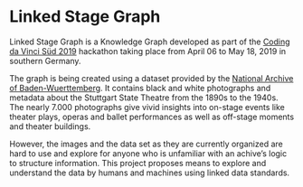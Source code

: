 # Linked Stage Graph

Linked Stage Graph is a Knowledge Graph developed as part of the [Coding da Vinci Süd 2019](https://codingdavinci.de/events/sued/) hackathon taking place from April 06 to May 18, 2019 in southern Germany. 

The graph is being created using a dataset provided by the [National Archive of Baden-Wuerttemberg](https://www.landesarchiv-bw.de/web). It contains black and white photographs and metadata about the Stuttgart State Theatre from the 1890s to the 1940s. The nearly 7.000 photographs give vivid insights into on-stage events like theater plays, operas and ballet performances as well as off-stage moments and theater buildings. 

However, the images and the data set as they are currently organized are hard to use and explore for anyone who is unfamiliar with an achive’s logic to structure information. This project proposes means to explore and understand the data by humans and machines using linked data standards. 







